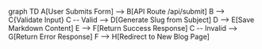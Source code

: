 graph TD
    A[User Submits Form] --> B[API Route /api/submit]
    B --> C{Validate Input}
    C -- Valid --> D[Generate Slug from Subject]
    D --> E[Save Markdown Content]
    E --> F[Return Success Response]
    C -- Invalid --> G[Return Error Response]
    F --> H[Redirect to New Blog Page]
